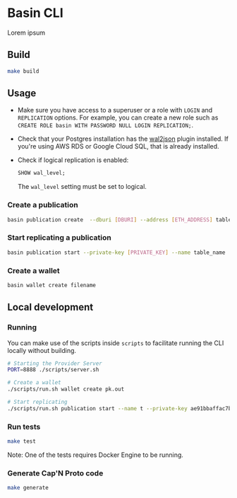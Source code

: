# Basin CLI

Lorem ipsum

## Build

```bash
make build
```

## Usage

- Make sure you have access to a superuser or a role with `LOGIN` and `REPLICATION` options.
For example, you can create a new role such as `CREATE ROLE basin WITH PASSWORD NULL LOGIN REPLICATION;`.
- Check that your Postgres installation has the [wal2json](https://github.com/eulerto/wal2json) plugin installed. If you're using AWS RDS or Google Cloud SQL, that is already installed.
- Check if logical replication is enabled:

    ```sql
    SHOW wal_level;
    ```

    The `wal_level` setting must be set to logical.

### Create a publication

```bash
basin publication create  --dburi [DBURI] --address [ETH_ADDRESS] table_name
```

### Start replicating a publication

```bash
basin publication start --private-key [PRIVATE_KEY] --name table_name
```

### Create a wallet

```bash
basin wallet create filename
```

## Local development

### Running

You can make use of the scripts inside `scripts` to facilitate running the CLI locally without building.

```bash
# Starting the Provider Server
PORT=8888 ./scripts/server.sh

# Create a wallet
./scripts/run.sh wallet create pk.out  

# Start replicating
./scripts/run.sh publication start --name t --private-key ae91bbaffac7beb8143dc6ea5ef50aa2d37274c581f2b3f7a5faa2d6ee86b3bd 
```

### Run tests

```bash
make test
```

Note: One of the tests requires Docker Engine to be running.

### Generate Cap'N Proto code

```bash
make generate
```
